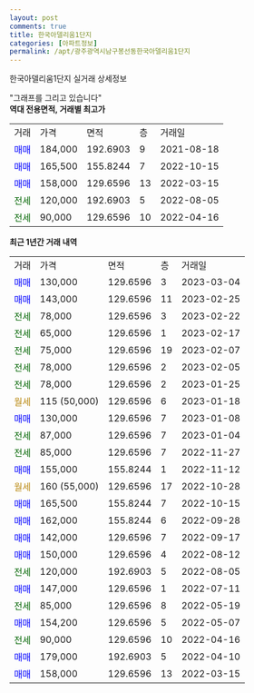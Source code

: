 ```yaml
---
layout: post
comments: true
title: 한국아델리움1단지
categories: [아파트정보]
permalink: /apt/광주광역시남구봉선동한국아델리움1단지
---
```


한국아델리움1단지 실거래 상세정보

<script type="text/javascript">
  google.charts.load('current', {'packages':['line', 'corechart']});
  google.charts.setOnLoadCallback(drawChart);

  function drawChart() {
    var data = new google.visualization.DataTable();
    data.addColumn('date', '거래일');
    data.addColumn('number', "매매");
    data.addColumn('number', "전세");
    data.addColumn('number', "전매");

    data.addRows([[new Date(Date.parse("2023-03-04")), 130000, null, null], [new Date(Date.parse("2023-02-25")), 143000, null, null], [new Date(Date.parse("2023-02-22")), null, 78000, null], [new Date(Date.parse("2023-02-17")), null, 65000, null], [new Date(Date.parse("2023-02-07")), null, 75000, null], [new Date(Date.parse("2023-02-05")), null, 78000, null], [new Date(Date.parse("2023-01-25")), null, 78000, null], [new Date(Date.parse("2023-01-18")), null, null, null], [new Date(Date.parse("2023-01-08")), 130000, null, null], [new Date(Date.parse("2023-01-04")), null, 87000, null], [new Date(Date.parse("2022-11-27")), null, 85000, null], [new Date(Date.parse("2022-11-12")), 155000, null, null], [new Date(Date.parse("2022-10-28")), null, null, null], [new Date(Date.parse("2022-10-15")), 165500, null, null], [new Date(Date.parse("2022-09-28")), 162000, null, null], [new Date(Date.parse("2022-09-17")), 142000, null, null], [new Date(Date.parse("2022-08-12")), 150000, null, null], [new Date(Date.parse("2022-08-05")), null, 120000, null], [new Date(Date.parse("2022-07-11")), 147000, null, null], [new Date(Date.parse("2022-05-19")), null, 85000, null], [new Date(Date.parse("2022-05-07")), 154200, null, null], [new Date(Date.parse("2022-04-16")), null, 90000, null], [new Date(Date.parse("2022-04-10")), 179000, null, null], [new Date(Date.parse("2022-03-15")), 158000, null, null]]);

    var options = {
      hAxis: {
        format: 'yyyy/MM/dd'
      },    
      lineWidth: 0,
      pointsVisible: true,    
      title: '최근 1년간 유형별 실거래가 분포',
      legend: { position: 'bottom' }
    };

    var formatter = new google.visualization.NumberFormat({pattern:'###,###'} );
    formatter.format(data, 1);
    formatter.format(data, 2);
    
    setTimeout(function() {
        var chart = new google.visualization.LineChart(document.getElementById('columnchart_material'));
        chart.draw(data, (options));
        document.getElementById('loading').style.display = 'none';
    }, 200);
  }
</script>


<div id="loading" style="z-index:20; display: block; margin-left: 0px">"그래프를 그리고 있습니다"</div>
<div id="columnchart_material" style="width: 95%; margin-left: 0px; display: block"></div>
<!-- contents start -->
<b>역대 전용면적, 거래별 최고가</b>
<table class="sortable">
    <tr>
      <td>거래</td>
      <td>가격</td>
      <td>면적</td>
      <td>층</td>
      <td>거래일</td>
    </tr>
        <tr>
          <td><a style="color: blue">매매</a></td>
          <td>184,000</td>
          <td>192.6903</td>
          <td>9</td>
          <td>2021-08-18</td>
        </tr>            <tr>
          <td><a style="color: blue">매매</a></td>
          <td>165,500</td>
          <td>155.8244</td>
          <td>7</td>
          <td>2022-10-15</td>
        </tr>            <tr>
          <td><a style="color: blue">매매</a></td>
          <td>158,000</td>
          <td>129.6596</td>
          <td>13</td>
          <td>2022-03-15</td>
        </tr>        
        <tr>
              <td><a style="color: darkgreen">전세</a></td>
              <td>120,000</td>
              <td>192.6903</td>
              <td>5</td>
              <td>2022-08-05</td>
            </tr>            <tr>
              <td><a style="color: darkgreen">전세</a></td>
              <td>90,000</td>
              <td>129.6596</td>
              <td>10</td>
              <td>2022-04-16</td>
            </tr>        
    
</table>

<b>최근 1년간 거래 내역</b>

<table class="sortable">
    <tr>
      <td>거래</td>
      <td>가격</td>
      <td>면적</td>
      <td>층</td>
      <td>거래일</td>
    </tr>
    <tr>
      <td><a style="color: blue">매매</a></td>
      <td>130,000</td>
      <td>129.6596</td>
      <td>3</td>
      <td>2023-03-04</td>
    </tr>          <tr>
      <td><a style="color: blue">매매</a></td>
      <td>143,000</td>
      <td>129.6596</td>
      <td>11</td>
      <td>2023-02-25</td>
    </tr>          <tr>
      <td><a style="color: darkgreen">전세</a></td>
      <td>78,000</td>
      <td>129.6596</td>
      <td>3</td>
      <td>2023-02-22</td>
    </tr>          <tr>
      <td><a style="color: darkgreen">전세</a></td>
      <td>65,000</td>
      <td>129.6596</td>
      <td>1</td>
      <td>2023-02-17</td>
    </tr>          <tr>
      <td><a style="color: darkgreen">전세</a></td>
      <td>75,000</td>
      <td>129.6596</td>
      <td>19</td>
      <td>2023-02-07</td>
    </tr>          <tr>
      <td><a style="color: darkgreen">전세</a></td>
      <td>78,000</td>
      <td>129.6596</td>
      <td>2</td>
      <td>2023-02-05</td>
    </tr>          <tr>
      <td><a style="color: darkgreen">전세</a></td>
      <td>78,000</td>
      <td>129.6596</td>
      <td>2</td>
      <td>2023-01-25</td>
    </tr>          <tr>
      <td><a style="color: darkgoldenrod">월세</a></td>
      <td>115 (50,000)</td>
      <td>129.6596</td>
      <td>6</td>
      <td>2023-01-18</td>
    </tr>          <tr>
      <td><a style="color: blue">매매</a></td>
      <td>130,000</td>
      <td>129.6596</td>
      <td>7</td>
      <td>2023-01-08</td>
    </tr>          <tr>
      <td><a style="color: darkgreen">전세</a></td>
      <td>87,000</td>
      <td>129.6596</td>
      <td>7</td>
      <td>2023-01-04</td>
    </tr>          <tr>
      <td><a style="color: darkgreen">전세</a></td>
      <td>85,000</td>
      <td>129.6596</td>
      <td>7</td>
      <td>2022-11-27</td>
    </tr>          <tr>
      <td><a style="color: blue">매매</a></td>
      <td>155,000</td>
      <td>155.8244</td>
      <td>1</td>
      <td>2022-11-12</td>
    </tr>          <tr>
      <td><a style="color: darkgoldenrod">월세</a></td>
      <td>160 (55,000)</td>
      <td>129.6596</td>
      <td>17</td>
      <td>2022-10-28</td>
    </tr>          <tr>
      <td><a style="color: blue">매매</a></td>
      <td>165,500</td>
      <td>155.8244</td>
      <td>7</td>
      <td>2022-10-15</td>
    </tr>          <tr>
      <td><a style="color: blue">매매</a></td>
      <td>162,000</td>
      <td>155.8244</td>
      <td>6</td>
      <td>2022-09-28</td>
    </tr>          <tr>
      <td><a style="color: blue">매매</a></td>
      <td>142,000</td>
      <td>129.6596</td>
      <td>7</td>
      <td>2022-09-17</td>
    </tr>          <tr>
      <td><a style="color: blue">매매</a></td>
      <td>150,000</td>
      <td>129.6596</td>
      <td>4</td>
      <td>2022-08-12</td>
    </tr>          <tr>
      <td><a style="color: darkgreen">전세</a></td>
      <td>120,000</td>
      <td>192.6903</td>
      <td>5</td>
      <td>2022-08-05</td>
    </tr>          <tr>
      <td><a style="color: blue">매매</a></td>
      <td>147,000</td>
      <td>129.6596</td>
      <td>1</td>
      <td>2022-07-11</td>
    </tr>          <tr>
      <td><a style="color: darkgreen">전세</a></td>
      <td>85,000</td>
      <td>129.6596</td>
      <td>8</td>
      <td>2022-05-19</td>
    </tr>          <tr>
      <td><a style="color: blue">매매</a></td>
      <td>154,200</td>
      <td>129.6596</td>
      <td>5</td>
      <td>2022-05-07</td>
    </tr>          <tr>
      <td><a style="color: darkgreen">전세</a></td>
      <td>90,000</td>
      <td>129.6596</td>
      <td>10</td>
      <td>2022-04-16</td>
    </tr>          <tr>
      <td><a style="color: blue">매매</a></td>
      <td>179,000</td>
      <td>192.6903</td>
      <td>5</td>
      <td>2022-04-10</td>
    </tr>          <tr>
      <td><a style="color: blue">매매</a></td>
      <td>158,000</td>
      <td>129.6596</td>
      <td>13</td>
      <td>2022-03-15</td>
    </tr>      </table>
<!-- contents end -->    

